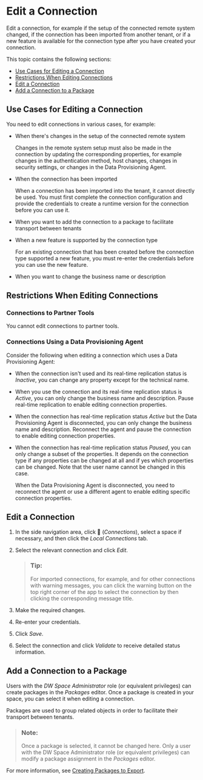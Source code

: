 <!-- loioba20892f25744b86a62ae571e3ea6ead -->

<link rel="stylesheet" type="text/css" href="../css/sap-icons.css"/>

# Edit a Connection

Edit a connection, for example if the setup of the connected remote system changed, if the connection has been imported from another tenant, or if a new feature is available for the connection type after you have created your connection.



This topic contains the following sections:

-   [Use Cases for Editing a Connection](edit-a-connection-ba20892.md#loioba20892f25744b86a62ae571e3ea6ead__section_connection_editing_use_cases)
-   [Restrictions When Editing Connections](edit-a-connection-ba20892.md#loioba20892f25744b86a62ae571e3ea6ead__section_connection_editing_restrictions)
-   [Edit a Connection](edit-a-connection-ba20892.md#loioba20892f25744b86a62ae571e3ea6ead__section_connection_editing)
-   [Add a Connection to a Package](edit-a-connection-ba20892.md#loioba20892f25744b86a62ae571e3ea6ead__section_connection_adding_package)



<a name="loioba20892f25744b86a62ae571e3ea6ead__section_connection_editing_use_cases"/>

## Use Cases for Editing a Connection

You need to edit connections in various cases, for example:

-   When there's changes in the setup of the connected remote system

    Changes in the remote system setup must also be made in the connection by updating the corresponding properties, for example changes in the authentication method, host changes, changes in security settings, or changes in the Data Provisioning Agent.

-   When the connection has been imported

    When a connection has been imported into the tenant, it cannot directly be used. You must first complete the connection configuration and provide the credentials to create a runtime version for the connection before you can use it.

-   When you want to add the connection to a package to facilitate transport between tenants

-   When a new feature is supported by the connection type

    For an existing connection that has been created before the connection type supported a new feature, you must re-enter the credentials before you can use the new feature.

-   When you want to change the business name or description




<a name="loioba20892f25744b86a62ae571e3ea6ead__section_connection_editing_restrictions"/>

## Restrictions When Editing Connections



### Connections to Partner Tools

You cannot edit connections to partner tools.



### Connections Using a Data Provisioning Agent

Consider the following when editing a connection which uses a Data Provisioning Agent:

-   When the connection isn't used and its real-time replication status is *Inactive*, you can change any property except for the technical name.

-   When you use the connection and its real-time replication status is *Active*, you can only change the business name and description. Pause real-time replication to enable editing connection properties.

-   When the connection has real-time replication status *Active* but the Data Provisioning Agent is disconnected, you can only change the business name and description. Reconnect the agent and pause the connection to enable editing connection properties.

-   When the connection has real-time replication status *Paused*, you can only change a subset of the properties. It depends on the connection type if any properties can be changed at all and if yes which properties can be changed. Note that the user name cannot be changed in this case.

    When the Data Provisioning Agent is disconnected, you need to reconnect the agent or use a different agent to enable editing specific connection properties.




<a name="loioba20892f25744b86a62ae571e3ea6ead__section_connection_editing"/>

## Edit a Connection

1.  In the side navigation area, click <span class="FPA-icons-V3"></span> \(*Connections*\), select a space if necessary, and then click the *Local Connections* tab.

2.  Select the relevant connection and click *Edit*.

    > ### Tip:  
    > For imported connections, for example, and for other connections with warning messages, you can click the warning button on the top right corner of the app to select the connection by then clicking the corresponding message title.

3.  Make the required changes.

4.  Re-enter your credentials.

5.  Click *Save*.

6.  Select the connection and click *Validate* to receive detailed status information.




<a name="loioba20892f25744b86a62ae571e3ea6ead__section_connection_adding_package"/>

## Add a Connection to a Package

Users with the *DW Space Administrator* role \(or equivalent privileges\) can create packages in the *Packages* editor. Once a package is created in your space, you can select it when editing a connection.

Packages are used to group related objects in order to facilitate their transport between tenants.

> ### Note:  
> Once a package is selected, it cannot be changed here. Only a user with the DW Space Administrator role \(or equivalent privileges\) can modify a package assignment in the *Packages* editor.

For more information, see [Creating Packages to Export](../Transporting-Content-Between-Tenants/creating-packages-to-export-24aba84.md).

